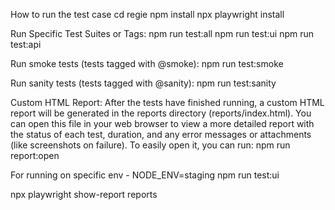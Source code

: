 How to run the test case
cd regie
npm install
npx playwright install

Run Specific Test Suites or Tags:
npm run test:all
npm run test:ui
npm run test:api

Run smoke tests (tests tagged with @smoke):
npm run test:smoke

Run sanity tests (tests tagged with @sanity):
npm run test:sanity

Custom HTML Report: 
After the tests have finished running, a custom HTML report will be generated in the reports directory (reports/index.html). You can open this file in your web browser to view a more detailed report with the status of each test, duration, and any error messages or attachments (like screenshots on failure). To easily open it, you can run:
npm run report:open


For running on specific env - 
 NODE_ENV=staging  npm run test:ui

  npx playwright show-report reports